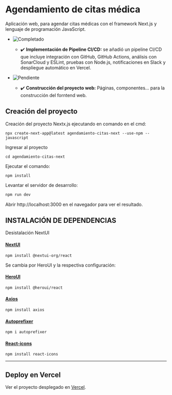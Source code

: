 # Agendamiento de citas médica
Aplicación web, para agendar citas médicas con el framework Next.js y lenguaje de programación JavaScript.

- ![Completado](https://img.shields.io/badge/status-completado-brightgreen)
  - ✔️ **Implementación de Pipeline CI/CD:** se añadió un pipeline CI/CD que incluye integración con GitHub, GitHub Actions, análisis con SonarCloud y ESLint, pruebas con Node.js, notificaciones en Slack y despliegue automático en Vercel.

- ![Pendiente](https://img.shields.io/badge/status-pendiente-orange)
  - ✔️ **Construcción del proyecto web:** Páginas, componentes... para la construcción del forntend web.

## Creación del proyecto
Creación del proyecto Nextx.js ejecutando en comando en el cmd:

    npx create-next-app@latest agendamiento-citas-next --use-npm --javascript

Ingresar al proyecto 

    cd agendamiento-citas-next

Ejecutar el comando:

    npm install

Levantar el servidor de desarrollo:

```bash
npm run dev
```

Abrir http://localhost:3000 en el navegador para ver el resultado.

## INSTALACIÓN DE DEPENDENCIAS
Desistalación NextUI

#### [NextUI](https://nextui.org/docs/guide/installation)
    
	npm install @nextui-org/react

Se cambia por HeroUI y la respectiva configuración:

#### [HeroUI](https://www.heroui.com/)
    
	npm install @heroui/react

#### [Axios](https://www.npmjs.com/package/axios)
    
	npm install axios

#### [Autoprefixer](https://www.npmjs.com/package/autoprefixer)

    npm i autoprefixer

#### [React-icons](https://www.npmjs.com/package/react-icons)

    npm install react-icons

---


## Deploy en Vercel

Ver el proyecto desplegado en [Vercel](https://agendamiento-cita-next.vercel.app/).
